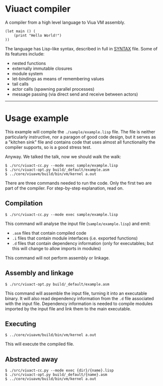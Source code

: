 # Viuact compiler

A compiler from a high level language to Viua VM assembly.

```
(let main () (
    (print "Hello World!")
))
```

The language has Lisp-like syntax, described in full in
[SYNTAX](SYNTAX.txt) file. Some of its features include:

- nested functions
- externally immutable closures
- module system
- let-bindings as means of remembering values
- tail calls
- actor calls (spawning parallel processes)
- message passing (via direct send and receive between actors)

----

# Usage example

This example will compile the `./sample/example.lisp` file.
The file is neither particularly instructive, nor a paragon of good code
design, but it serves as a "kitchen sink" file and contains code that
uses almost all functionality the compiler supports, so is a good stress
test.

Anyway. We talked the talk, now we should walk the walk:

```
$ ./src/viuact-cc.py --mode exec sample/example.lisp
$ ./src/viuact-opt.py build/_default/example.asm
$ ../core/viuavm/build/bin/vm/kernel a.out
```

There are three commands needed to run the code.
Only the first two are part of the compiler.
For step-by-step explanation, read on.

## Compilation

```
$ ./src/viuact-cc.py --mode exec sample/example.lisp
```

This command will analyse the input file (`sample/example.lisp`) and
emit:

- `.asm` files that contain compiled code
- `.i` files that contain module interfaces (i.e. exported functions)
- `.d` files that contain dependency information (only for executables;
  but this will change to allow imports in modules)

This command will not perform assembly or linkage.

## Assembly and linkage

```
$ ./src/viuact-opt.py build/_default/example.asm
```

This command will assemble the input file, turning it into an executable
binary.
It will also read dependency information from the `.d` file associated
with the input file. Dependency information is needed to compile modules
imported by the input file and link them to the main executable.

## Executing

```
$ ../core/viuavm/build/bin/vm/kernel a.out
```

This will execute the compiled file.

## Abstracted away

```
$ ./src/viuact-cc.py --mode exec {dir}/{name}.lisp
$ ./src/viuact-opt.py build/_default/{name}.asm
$ ../core/viuavm/build/bin/vm/kernel a.out
```
